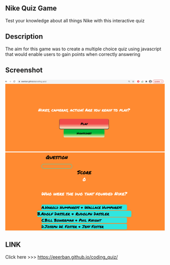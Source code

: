 ## Nike Quiz Game  ##
Test your knowledge about all things Nike with this interactive quiz

## Description ##
The aim for this game was to create a multiple choice quiz using javascript that would enable users to gain points when correctly answering

## Screenshot ##

<img src="Assets/Screenshots/Screen Shot 2021-03-28 at 23.26.05.png" alt="game screenshot">

<img src="Assets/Screenshots/Screen Shot 2021-03-28 at 23.30.35.png" alt="game screenshot 2">

## LINK ##
Click here >>> https://eeerban.github.io/coding_quiz/
